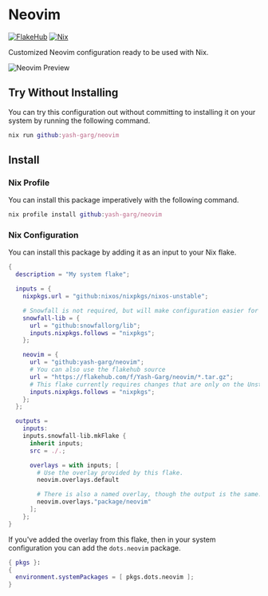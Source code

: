 # Neovim

[![FlakeHub](https://img.shields.io/endpoint?url=https://flakehub.com/f/Yash-Garg/neovim/badge)](https://flakehub.com/flake/Yash-Garg/neovim) [![Nix](https://img.shields.io/badge/Nix-5277C3.svg?&logo=NixOS&logoColor=white)](#)

Customized Neovim configuration ready to be used with Nix.

![Neovim Preview](https://yashgarg.dev/uses/neovim.webp)

## Try Without Installing

You can try this configuration out without committing to installing it on your system by running
the following command.

```nix
nix run github:yash-garg/neovim
```

## Install

### Nix Profile

You can install this package imperatively with the following command.

```nix
nix profile install github:yash-garg/neovim
```

### Nix Configuration

You can install this package by adding it as an input to your Nix flake.

```nix
{
  description = "My system flake";

  inputs = {
    nixpkgs.url = "github:nixos/nixpkgs/nixos-unstable";

    # Snowfall is not required, but will make configuration easier for you.
    snowfall-lib = {
      url = "github:snowfallorg/lib";
      inputs.nixpkgs.follows = "nixpkgs";
    };

    neovim = {
      url = "github:yash-garg/neovim";
      # You can also use the flakehub source
      url = "https://flakehub.com/f/Yash-Garg/neovim/*.tar.gz";
      # This flake currently requires changes that are only on the Unstable channel.
      inputs.nixpkgs.follows = "nixpkgs";
    };
  };

  outputs =
    inputs:
    inputs.snowfall-lib.mkFlake {
      inherit inputs;
      src = ./.;

      overlays = with inputs; [
        # Use the overlay provided by this flake.
        neovim.overlays.default

        # There is also a named overlay, though the output is the same.
        neovim.overlays."package/neovim"
      ];
    };
}
```

If you've added the overlay from this flake, then in your system configuration
you can add the `dots.neovim` package.

```nix
{ pkgs }:
{
  environment.systemPackages = [ pkgs.dots.neovim ];
}
```
